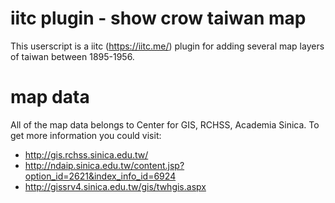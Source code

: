 # iitc plugin - show crow taiwan map
This userscript is a iitc (https://iitc.me/) plugin for adding several map layers of taiwan between 1895-1956.

# map data
All of the map data belongs to Center for GIS, RCHSS, Academia Sinica. To get more information you could visit:
- http://gis.rchss.sinica.edu.tw/
- http://ndaip.sinica.edu.tw/content.jsp?option_id=2621&index_info_id=6924
- http://gissrv4.sinica.edu.tw/gis/twhgis.aspx
